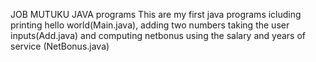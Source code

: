 JOB MUTUKU 
JAVA programs 
This are my first java programs icluding printing hello world(Main.java), adding two numbers taking the user inputs(Add.java) and computing netbonus using the salary and years of service
(NetBonus.java)
